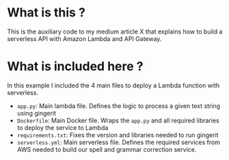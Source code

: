 # What is this ?

This is the auxiliary code to my medium article X that explains how to build a serverless API with Amazon Lambda and API Gateway.

# What is included here ?

In this example I included the 4 main files to deploy a Lambda function with serverless.
* `app.py`: Main lambda file. Defines the logic to process a given text string using gingerit
* `Dockerfile`: Main Docker file. Wraps the `app.py` and all required libraries to deploy the service to Lambda
* `requirements.txt`: Fixes the version and libraries needed to run gingerit
* `serverless.yml`: Main serverless file. Defines the required services from AWS needed to build our spell and grammar correction service.